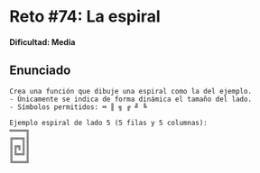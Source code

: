 # Reto #74: La espiral

#### Dificultad: Media

## Enunciado

```
Crea una función que dibuje una espiral como la del ejemplo.
- Únicamente se indica de forma dinámica el tamaño del lado.
- Símbolos permitidos: ═ ║ ╗ ╔ ╝ ╚

Ejemplo espiral de lado 5 (5 filas y 5 columnas):
════╗
╔══╗║
║╔╗║║
║╚═╝║
╚═══╝
```
